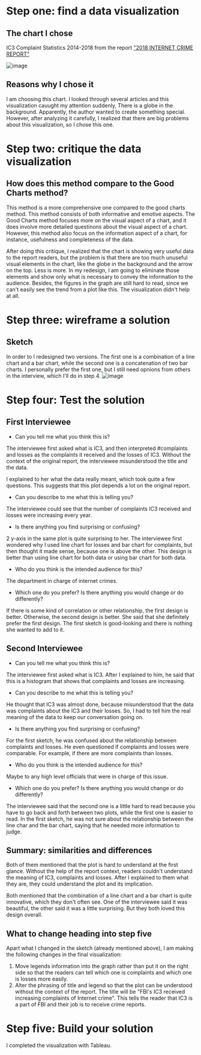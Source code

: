 # Step one: find a data visualization
## The chart I chose
IC3 Complaint Statistics 2014-2018 
from the report ["2018 INTERNET CRIME REPORT"](https://www.ic3.gov/Media/PDF/AnnualReport/2018_IC3Report.pdf)

![image](/original.png)

## Reasons why I chose it

I am choosing this chart. I looked through several articles and this visualization cauught my attention suddenly, There is a globe in the background. Apparently, the author wanted to create something special. However, after analyzing it carefully, I realized that there are big problems about this visualization, so I chose this one.

# Step two: critique the data visualization
## How does this method compare to the Good Charts method? 
This method is a more comprehensive one compared to the good charts method. This method consists of both informative and emotive aspects. The Good Charts method focuses more on the visual aspect of a chart, and it does involve more detailed questinons about the visual aspect of a chart. However, this method also focus on the information aspect of a chart, for instance, usefulness and completeness of the data.

After doing this critique, I realized that the chart is showing very useful data to the report readers, but the problem is that there are too much unuseful visual elements in the chart, like the globe in the background and the arrow on the top. Less is more. In my redesign, I am going to eliminate those elements and show only what is necessary to convey the information to the audience. Besides, the figures in the graph are still hard to read, since we can't easily see the trend from a plot like this. The visualization didn't help at all. 

# Step three: wireframe a solution
## Sketch

In order to I redesigned two versions. The first one is a combination of a line chart and a bar chart, while the second one is a concatenation of two bar charts. I personally prefer the first one, but I still need opnions from others in the interview, which I'll do in step 4.
![image](/sketch.png)



# Step four: Test the solution
## First Interviewee
- Can you tell me what you think this is?

The interviewee first asked what is IC3, and then interpreted #complaints and losses as the complaints it received and the losses of IC3. Without the context of the original report, the interviewee misunderstood the title and the data. 

I explained to her what the data really meant, which took quite a few questions. This suggests that this plot depends a lot on the original report.

- Can you describe to me what this is telling you?

The interviewee could see that the number of complaints IC3 received and losses were increasing every year.


- Is there anything you find surprising or confusing?

2 y-axis in the same plot is quite surprising to her. The interviewee first wondered why I used line chart for losses and bar chart for complaints, but then thought it made sense, because one is above the other. This design is better than using line chart for both data or using bar chart for both data.

- Who do you think is the intended audience for this?

The department in charge of internet crimes.

- Which one do you prefer? Is there anything you would change or do differently?

If there is some kind of correlation or other relationship, the first design is better. Otherwise, the second design is better. She said that she definitely prefer the first design. The first sketch is good-looking and there is nothing she wanted to add to it.

## Second Interviewee
- Can you tell me what you think this is?

The interviewee first asked what is IC3. After I explained to him, he said that this is a histogram that shows that complaints and losses are increasing.

- Can you describe to me what this is telling you?

He thought that IC3 was almost done, because misunderstood that the data was complaints about the IC3 and their losses. So, I had to tell him the real meaning of the data to keep our conversation going on.

- Is there anything you find surprising or confusing?

For the first sketch, he was confused about the relationship between complaints and losses. He even questioned if complaints and losses were comparable. For example, if there are more complaints than losses.

- Who do you think is the intended audience for this?

Maybe to any high level officials that were in charge of this issue.

- Which one do you prefer? Is there anything you would change or do differently?

The interviewee said that the second one is a little hard to read because you have to go back and forth between two plots, while the first one is easier to read. In the first sketch, he was not sure about the relationship between the line char and the bar chart, saying that he needed more information to judge.

## Summary: similarities and differences

Both of them mentioned that the plot is hard to understand at the first glance. Without the help of the report context, readers couldn't understand the meaning of IC3, complaints and losses. After I explained to them what they are, they could understand the plot and its implication.

Both mentioned that the combination of a line chart and a bar chart is quite innovative, which they don't often see. One of the interviewee said it was beautiful, the other said it was a little surprising. But they both loved this design overall.

## What to change heading into step five

Apart what I changed in the sketch (already mentioned above), I am making the following changes in the final visualization:
1. Move legends information into the graph rather than put it on the right side so that the readers can tell which one is complaints and which one is losses more easily.
2. Alter the phrasing of title and legend so that the plot can be understood without the context of the report. The title will be "FBI's IC3 received increasing complaints of Internet crime". This tells the reader that IC3 is a part of FBI and their job is to receive crime reports.


# Step five: Build your solution
I completed the visualization with Tableau.

<div class='tableauPlaceholder' id='viz1644177681717' style='position: relative'><object class='tableauViz'  style='display:none;'><param name='host_url' value='https%3A%2F%2Fpublic.tableau.com%2F' /> <param name='embed_code_version' value='3' /> <param name='site_root' value='' /><param name='name' value='assignment34_16441776035710&#47;Sheet1' /><param name='tabs' value='no' /><param name='toolbar' value='yes' /><param name='animate_transition' value='yes' /><param name='display_static_image' value='yes' /><param name='display_spinner' value='yes' /><param name='display_overlay' value='yes' /><param name='display_count' value='yes' /><param name='language' value='zh-CN' /><param name='filter' value='publish=yes' /></object></div>                
<script type='text/javascript'>                    
  var divElement = document.getElementById('viz1644177681717');                    
  var vizElement = divElement.getElementsByTagName('object')[0];                    
  vizElement.style.width='100%';vizElement.style.height=(divElement.offsetWidth*0.75)+'px';                    
  var scriptElement = document.createElement('script');                    
  scriptElement.src = 'https://public.tableau.com/javascripts/api/viz_v1.js';                    
  vizElement.parentNode.insertBefore(scriptElement, vizElement);                
</script>
